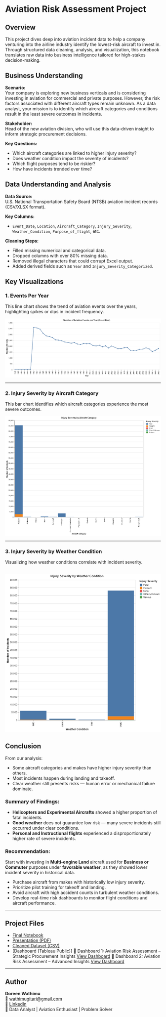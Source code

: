# Aviation Risk Assessment Project

## Overview

This project dives deep into aviation incident data to help a company venturing into the airline industry identify the lowest-risk aircraft to invest in. Through structured data cleaning, analysis, and visualization, this notebook translates raw data into business intelligence tailored for high-stakes decision-making.

##  Business Understanding

**Scenario:**  
Your company is exploring new business verticals and is considering investing in aviation for commercial and private purposes. However, the risk factors associated with different aircraft types remain unknown. As a data analyst, your mission is to identify which aircraft categories and conditions result in the least severe outcomes in incidents.

**Stakeholder:**  
Head of the new aviation division, who will use this data-driven insight to inform strategic procurement decisions.

**Key Questions:**
- Which aircraft categories are linked to higher injury severity?
- Does weather condition impact the severity of incidents?
- Which flight purposes tend to be riskier?
- How have incidents trended over time?

## Data Understanding and Analysis

**Data Source:**  
U.S. National Transportation Safety Board (NTSB) aviation incident records (CSV/XLSX format).

**Key Columns:**
- `Event_Date`, `Location`, `Aircraft_Category`, `Injury_Severity`, `Weather_Condition`, `Purpose_of_flight`, etc.

**Cleaning Steps:**
- Filled missing numerical and categorical data.
- Dropped columns with over 80% missing data.
- Removed illegal characters that could corrupt Excel output.
- Added derived fields such as `Year` and `Injury_Severity_Categorized`.

## Key Visualizations

### 1. Events Per Year
This line chart shows the trend of aviation events over the years, highlighting spikes or dips in incident frequency.

![Events per Year](images/events_per_year_updated.png)

---

### 2.  Injury Severity by Aircraft Category
This bar chart identifies which aircraft categories experience the most severe outcomes.

![Aircraft Category](images/injury_by_aircraft_category.png)


---

### 3.  Injury Severity by Weather Condition
Visualizing how weather conditions correlate with incident severity.

![Weather Condition](images/injury_by_weather.png)
---

## Conclusion

From our analysis:
- Some aircraft categories and makes have higher injury severity than others.
- Most incidents happen during landing and takeoff.
- Clear weather still presents risks — human error or mechanical failure dominate.


###  Summary of Findings:
- **Helicopters and Experimental Aircrafts** showed a higher proportion of fatal incidents.
- **Good weather** does not guarantee low risk — many severe incidents still occurred under clear conditions.
- **Personal and Instructional flights** experienced a disproportionately higher rate of severe incidents.

### Recommendation:
Start with investing in **Multi-engine Land** aircraft used for **Business or Commuter** purposes under **favorable weather**, as they showed lower incident severity in historical data.

- Purchase aircraft from makes with historically low injury severity.
- Prioritize pilot training for takeoff and landing.
- Avoid aircraft with high accident counts in turbulent weather conditions.
- Develop real-time risk dashboards to monitor flight conditions and aircraft performance.

---


## Project Files

- [Final Notebook](./Doreen_project.ipynb)
- [Presentation (PDF)](./presentation.pdf)
- [Cleaned Dataset (CSV)](./Aviation_Data_Cleaned.csv)
- [Dashboard (Tableau Public)]
 🔗 Dashboard 1: Aviation Risk Assessment – Strategic Procurement Insights [View Dashboard](https://public.tableau.com/app/profile/doreen.wathimu/viz/AviationRiskDashboard1byDoreenWathimu/AviationRiskAssessmentData-DrivenInsightsforStrategicProcument?publish=yes)
🔗 Dashboard 2: Aviation Risk Assessment – Advanced Insights [View Dashboard](https://public.tableau.com/app/profile/doreen.wathimu/viz/AviationRiskDashboard2byDoreenWathimu/AviationRiskAssessmentData-DrivenInsightsforStrategicProcument2?publish=yes)
---

##  Author

**Doreen Wathimu**  
📧 [wathimugitari@gmail.com](mailto:wathimugitari@gmail.com)  
🔗 [LinkedIn](https://www.linkedin.com/in/doreen-wathimu/)   
💼 Data Analyst | Aviation Enthusiast | Problem Solver
